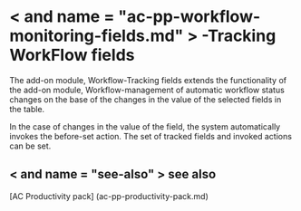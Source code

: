 ﻿---
Title: "WorkFlow-Track fields"
Author: Autocont
Ms. custom: on
Ms date: 02/26/2018
reviewer: Ms.
Ms. suite:
Ms. _pltfrm tgt:
Ms. topic: article
MS Sales: dynamics-nav-2018
Ms. translationtype: Human Translation
Ms. sourcegitcommit: 
Ms. openlocfilehash: 
Ms. contentlocale: cs-cz
Ms. lasthandoff: 02/26/2018

---

# < and name = "ac-pp-workflow-monitoring-fields.md" > </a>-Tracking WorkFlow fields

The add-on module, Workflow-Tracking fields extends the functionality of the add-on module, Workflow-management of automatic workflow status changes on the base of the changes in the value of the selected fields in the table.

In the case of changes in the value of the field, the system automatically invokes the before-set action. The set of tracked fields and invoked actions can be set.


## < and name = "see-also" > </a> see also  
[AC Productivity pack] (ac-pp-productivity-pack.md)  
